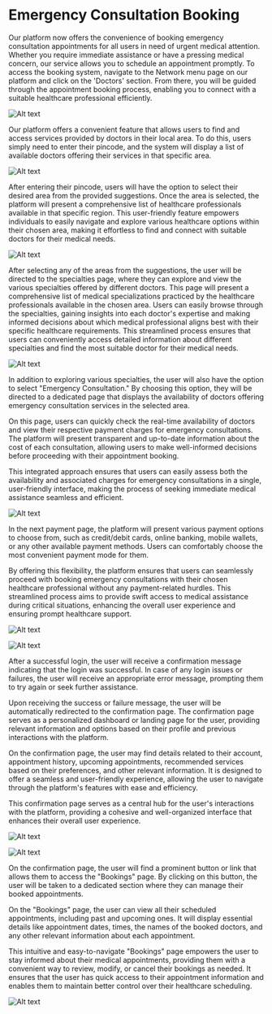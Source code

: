# Emergency Consultation Booking

Our platform now offers the convenience of booking emergency consultation appointments for all users in need of urgent medical attention. Whether you require immediate assistance or have a pressing medical concern, our service allows you to schedule an appointment promptly. To access the booking system, navigate to the Network menu page on our platform and click on the 'Doctors' section. From there, you will be guided through the appointment booking process, enabling you to connect with a suitable healthcare professional efficiently.

![Alt text](images/mobile/doctor/home.jpg)

Our platform offers a convenient feature that allows users to find and access services provided by doctors in their local area. To do this, users simply need to enter their pincode, and the system will display a list of available doctors offering their services in that specific area.

![Alt text](images/mobile/doctor/27.jpg)

After entering their pincode, users will have the option to select their desired area from the provided suggestions. Once the area is selected, the platform will present a comprehensive list of healthcare professionals available in that specific region. This user-friendly feature empowers individuals to easily navigate and explore various healthcare options within their chosen area, making it effortless to find and connect with suitable doctors for their medical needs.

![Alt text](images/mobile/doctor/26.jpg)

After selecting any of the areas from the suggestions, the user will be directed to the specialties page, where they can explore and view the various specialties offered by different doctors. This page will present a comprehensive list of medical specializations practiced by the healthcare professionals available in the chosen area. Users can easily browse through the specialties, gaining insights into each doctor's expertise and making informed decisions about which medical professional aligns best with their specific healthcare requirements. This streamlined process ensures that users can conveniently access detailed information about different specialties and find the most suitable doctor for their medical needs.

![Alt text](images/mobile/doctor/25.jpg)

In addition to exploring various specialties, the user will also have the option to select "Emergency Consultation." By choosing this option, they will be directed to a dedicated page that displays the availability of doctors offering emergency consultation services in the selected area.

On this page, users can quickly check the real-time availability of doctors and view their respective payment charges for emergency consultations. The platform will present transparent and up-to-date information about the cost of each consultation, allowing users to make well-informed decisions before proceeding with their appointment booking.

This integrated approach ensures that users can easily assess both the availability and associated charges for emergency consultations in a single, user-friendly interface, making the process of seeking immediate medical assistance seamless and efficient.

![Alt text](images/mobile/doctor/13.jpg)

In the next payment page, the platform will present various payment options to choose from, such as credit/debit cards, online banking, mobile wallets, or any other available payment methods. Users can comfortably choose the most convenient payment mode for them.

By offering this flexibility, the platform ensures that users can seamlessly proceed with booking emergency consultations with their chosen healthcare professional without any payment-related hurdles. This streamlined process aims to provide swift access to medical assistance during critical situations, enhancing the overall user experience and ensuring prompt healthcare support.

![Alt text](images/mobile/doctor/12.jpg)

![Alt text](images/mobile/doctor/11.jpg)

After a successful login, the user will receive a confirmation message indicating that the login was successful. In case of any login issues or failures, the user will receive an appropriate error message, prompting them to try again or seek further assistance.

Upon receiving the success or failure message, the user will be automatically redirected to the confirmation page. The confirmation page serves as a personalized dashboard or landing page for the user, providing relevant information and options based on their profile and previous interactions with the platform.

On the confirmation page, the user may find details related to their account, appointment history, upcoming appointments, recommended services based on their preferences, and other relevant information. It is designed to offer a seamless and user-friendly experience, allowing the user to navigate through the platform's features with ease and efficiency.

This confirmation page serves as a central hub for the user's interactions with the platform, providing a cohesive and well-organized interface that enhances their overall user experience.

![Alt text](images/mobile/doctor/10.jpg)

![Alt text](images/mobile/doctor/9.jpg)

On the confirmation page, the user will find a prominent button or link that allows them to access the "Bookings" page. By clicking on this button, the user will be taken to a dedicated section where they can manage their booked appointments.

On the "Bookings" page, the user can view all their scheduled appointments, including past and upcoming ones. It will display essential details like appointment dates, times, the names of the booked doctors, and any other relevant information about each appointment.

This intuitive and easy-to-navigate "Bookings" page empowers the user to stay informed about their medical appointments, providing them with a convenient way to review, modify, or cancel their bookings as needed. It ensures that the user has quick access to their appointment information and enables them to maintain better control over their healthcare scheduling.

![Alt text](images/mobile/doctor/8.jpg)
